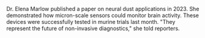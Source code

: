 Dr. Elena Marlow published a paper on neural dust applications in 2023. She demonstrated how micron-scale sensors could monitor brain activity. These devices were successfully tested in murine trials last month. "They represent the future of non-invasive diagnostics," she told reporters.